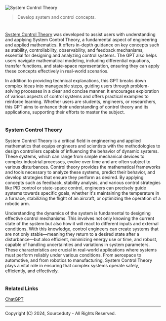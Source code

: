 ![System Control Theory](https://github.com/user-attachments/assets/421ec411-dd1b-405b-9e34-685f3a4393a3)

> Develop system and control concepts.

#

[System Control Theory](https://chatgpt.com/g/g-w5kMpiWRo-system-control-theory) was developed to assist users with understanding and applying System Control Theory, a fundamental aspect of engineering and applied mathematics. It offers in-depth guidance on key concepts such as stability, controllability, observability, and feedback mechanisms, essential for designing and analyzing control systems. The GPT also helps users navigate mathematical modeling, including differential equations, transfer functions, and state-space representation, ensuring they can apply these concepts effectively in real-world scenarios.

In addition to providing technical explanations, this GPT breaks down complex ideas into manageable steps, guiding users through problem-solving processes in a clear and concise manner. It encourages exploration of various aspects of control systems and offers practical examples to reinforce learning. Whether users are students, engineers, or researchers, this GPT aims to enhance their understanding of control theory and its applications, supporting their efforts to master the subject.

#
### System Control Theory

System Control Theory is a critical field in engineering and applied mathematics that equips engineers and scientists with the methodologies to design controllers capable of influencing the behavior of dynamic systems. These systems, which can range from simple mechanical devices to complex industrial processes, evolve over time and are often subject to various disturbances. Control theory provides the mathematical frameworks and tools necessary to analyze these systems, predict their behavior, and develop strategies that ensure they perform as desired. By applying concepts such as feedback, stability analysis, and various control strategies like PID control or state-space control, engineers can precisely guide systems towards specific goals, whether it's maintaining the temperature in a furnace, stabilizing the flight of an aircraft, or optimizing the operation of a robotic arm.

Understanding the dynamics of the system is fundamental to designing effective control mechanisms. This involves not only knowing the current state of the system but also how it will react to different inputs and external conditions. With this knowledge, control engineers can create systems that are not only stable—meaning they return to a desired state after a disturbance—but also efficient, minimizing energy use or time, and robust, capable of handling uncertainties and variations in system parameters. These characteristics are crucial in real-world applications where systems must perform reliably under various conditions. From aerospace to automotive, and from robotics to manufacturing, System Control Theory plays a vital role in ensuring that complex systems operate safely, efficiently, and effectively.

#
### Related Links

[ChatGPT](https://github.com/sourceduty/ChatGPT)

***
Copyright (C) 2024, Sourceduty - All Rights Reserved.
